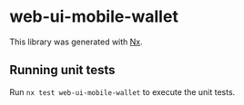 # web-ui-mobile-wallet

This library was generated with [Nx](https://nx.dev).

## Running unit tests

Run `nx test web-ui-mobile-wallet` to execute the unit tests.
